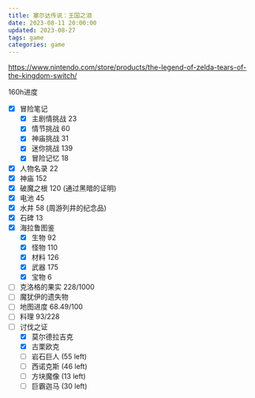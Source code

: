 ```yaml
---
title: 塞尔达传说：王国之泪
date: 2023-08-11 20:00:00
updated: 2023-08-27
tags: game
categories: game
---
```


<https://www.nintendo.com/store/products/the-legend-of-zelda-tears-of-the-kingdom-switch/>

160h进度

- [x] 冒险笔记
  - [x] 主剧情挑战 23
  - [x] 情节挑战 60
  - [x] 神庙挑战 31
  - [x] 迷你挑战 139
  - [x] 冒险记忆 18
- [x] 人物名录 22
- [x] 神庙 152
- [x] 破魔之根 120 (通过黑暗的证明)
- [x] 电池 45
- [x] 水井 58 (周游列井的纪念品)
- [x] 石碑 13
- [x] 海拉鲁图鉴
  - [x] 生物 92
  - [x] 怪物 110
  - [x] 材料 126
  - [x] 武器 175
  - [x] 宝物 6
- [ ] 克洛格的果实 228/1000
- [ ] 魔犹伊的遗失物
- [ ] 地图进度 68.49/100
- [ ] 料理 93/228
- [ ] 讨伐之证
  - [x] 莫尔德拉吉克
  - [x] 古栗欧克
  - [ ] 岩石巨人 (55 left)
  - [ ] 西诺克斯 (46 left)
  - [ ] 方块魔像 (13 left)
  - [ ] 巨霸迦马 (30 left)
